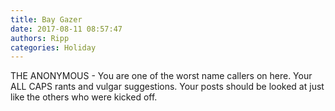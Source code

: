 ```yaml
---
title: Bay Gazer
date: 2017-08-11 08:57:47
authors: Ripp
categories: Holiday
---
```


 THE ANONYMOUS - You are one of the worst name callers on here.  Your ALL CAPS rants and vulgar suggestions.  Your posts should be looked at just like the others who were kicked off.